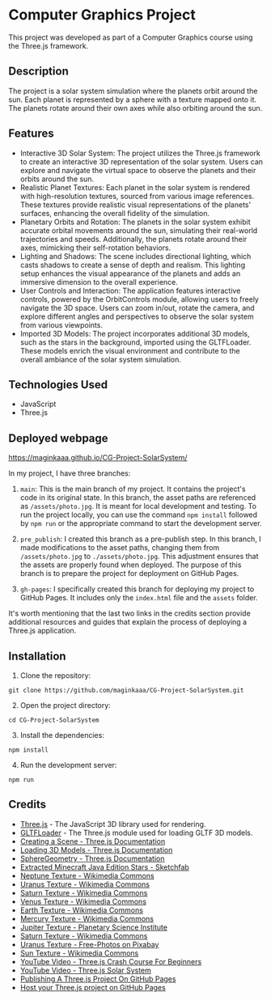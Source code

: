 # Computer Graphics Project

This project was developed as part of a Computer Graphics course using the Three.js framework.

## Description

The project is a solar system simulation where the planets orbit around the sun. Each planet is represented by a sphere with a texture mapped onto it. The planets rotate around their own axes while also orbiting around the sun.

## Features

- Interactive 3D Solar System: The project utilizes the Three.js framework to create an interactive 3D representation of the solar system. Users can explore and navigate the virtual space to observe the planets and their orbits around the sun.
- Realistic Planet Textures: Each planet in the solar system is rendered with high-resolution textures, sourced from various image references. These textures provide realistic visual representations of the planets' surfaces, enhancing the overall fidelity of the simulation.
- Planetary Orbits and Rotation: The planets in the solar system exhibit accurate orbital movements around the sun, simulating their real-world trajectories and speeds. Additionally, the planets rotate around their axes, mimicking their self-rotation behaviors.
- Lighting and Shadows: The scene includes directional lighting, which casts shadows to create a sense of depth and realism. This lighting setup enhances the visual appearance of the planets and adds an immersive dimension to the overall experience.
- User Controls and Interaction: The application features interactive controls, powered by the OrbitControls module, allowing users to freely navigate the 3D space. Users can zoom in/out, rotate the camera, and explore different angles and perspectives to observe the solar system from various viewpoints.
- Imported 3D Models: The project incorporates additional 3D models, such as the stars in the background, imported using the GLTFLoader. These models enrich the visual environment and contribute to the overall ambiance of the solar system simulation.

## Technologies Used

- JavaScript
- Three.js

## Deployed webpage
  
https://maginkaaa.github.io/CG-Project-SolarSystem/

In my project, I have three branches:

1. `main`: This is the main branch of my project. It contains the project's code in its original state. In this branch, the asset paths are referenced as `/assets/photo.jpg`. It is meant for local development and testing. To run the project locally, you can use the command `npm install` followed by `npm run` or the appropriate command to start the development server.

2. `pre_publish`: I created this branch as a pre-publish step. In this branch, I made modifications to the asset paths, changing them from `/assets/photo.jpg` to `./assets/photo.jpg`. This adjustment ensures that the assets are properly found when deployed. The purpose of this branch is to prepare the project for deployment on GitHub Pages.

3. `gh-pages`: I specifically created this branch for deploying my project to GitHub Pages. It includes only the `index.html` file and the `assets` folder.

It's worth mentioning that the last two links in the credits section provide additional resources and guides that explain the process of deploying a Three.js application.

## Installation

1. Clone the repository:

```
git clone https://github.com/maginkaaa/CG-Project-SolarSystem.git
```

2. Open the project directory:

```
cd CG-Project-SolarSystem
```

3. Install the dependencies:

```
npm install
```

4. Run the development server:

```
npm run
```


## Credits

- [Three.js](https://threejs.org/) - The JavaScript 3D library used for rendering.
- [GLTFLoader](https://threejs.org/docs/#examples/en/loaders/GLTFLoader) - The Three.js module used for loading GLTF 3D models.
- [Creating a Scene - Three.js Documentation](https://threejs.org/docs/#manual/en/introduction/Creating-a-scene)
- [Loading 3D Models - Three.js Documentation](https://threejs.org/docs/#manual/en/introduction/Loading-3D-models)
- [SphereGeometry - Three.js Documentation](https://threejs.org/docs/?q=geom#api/en/geometries/SphereGeometry)
- [Extracted Minecraft Java Edition Stars - Sketchfab](https://sketchfab.com/3d-models/extracted-minecraft-java-editions-stars-c8868b7ffc4a473eb5cd9203a59e3650)
- [Neptune Texture - Wikimedia Commons](https://upload.wikimedia.org/wikipedia/commons/1/1e/Solarsystemscope_texture_2k_neptune.jpg)
- [Uranus Texture - Wikimedia Commons](https://upload.wikimedia.org/wikipedia/commons/9/95/Solarsystemscope_texture_2k_uranus.jpg)
- [Saturn Texture - Wikimedia Commons](https://upload.wikimedia.org/wikipedia/commons/1/1e/Solarsystemscope_texture_8k_saturn.jpg)
- [Venus Texture - Wikimedia Commons](https://upload.wikimedia.org/wikipedia/commons/1/1c/Solarsystemscope_texture_8k_venus_surface.jpg)
- [Earth Texture - Wikimedia Commons](https://upload.wikimedia.org/wikipedia/commons/0/04/Solarsystemscope_texture_8k_earth_daymap.jpg)
- [Mercury Texture - Wikimedia Commons](https://upload.wikimedia.org/wikipedia/commons/2/27/Solarsystemscope_texture_8k_mercury.jpg)
- [Jupiter Texture - Planetary Science Institute](https://planetary.s3.amazonaws.com/web/assets/pictures/20181107_hlsp_opal_hst_wfc3-uvis_jupiter-2017a_color_globalmap2.jpg)
- [Saturn Texture - Wikimedia Commons](https://upload.wikimedia.org/wikipedia/commons/1/1e/Solarsystemscope_texture_8k_saturn.jpg)
- [Uranus Texture - Free-Photos on Pixabay](https://t4.ftcdn.net/jpg/03/38/48/79/360_F_338487951_noDUtHlzxljulqg525A9YZAup9IEpeNS.jpg)
- [Sun Texture - Wikimedia Commons](https://upload.wikimedia.org/wikipedia/commons/c/cb/Solarsystemscope_texture_2k_sun.jpg)
- [YouTube Video - Three.js Crash Course For Beginners](https://www.youtube.com/watch?v=_OwJV2xL8M8)
- [YouTube Video - Three.js Solar System](https://www.youtube.com/watch?v=KOSMzSyiEiA)
- [Publishing A Three.js Project On GitHub Pages](https://hackernoon.com/publishing-a-threejs-project-on-github-pages-1d1a33dn)
- [Host your Three.js project on GitHub Pages](https://blog.anirudhpanda.in/publish-threejs-project-on-github-pages)
